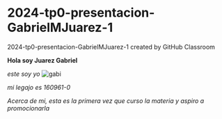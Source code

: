 # 2024-tp0-presentacion-GabrielMJuarez-1
2024-tp0-presentacion-GabrielMJuarez-1 created by GitHub Classroom

**Hola soy Juarez Gabriel**

*este soy yo*
![gabi](https://github.com/pdepjm/2024-tp0-presentacion-GabrielMJuarez-1/assets/164417625/9953a8b5-374e-4e72-a252-ae8cb1d9c6b0)

*mi legajo es 160961-0*

*Acerca de mi, esta es la primera vez que curso la materia y aspiro a promocionarla*




